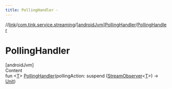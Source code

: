 ```yaml
---
title: PollingHandler -
---
```

//[link](../../index.md)/[com.tink.service.streaming](../index.md)/[[androidJvm]PollingHandler](index.md)/[PollingHandler](-polling-handler.md)



# PollingHandler  
[androidJvm]  
Content  
fun <[T](index.md)> [PollingHandler](-polling-handler.md)(pollingAction: suspend ([StreamObserver](../../com.tink.service.streaming.publisher/[android-jvm]-stream-observer/index.md)<[T](index.md)>) -> [Unit](https://kotlinlang.org/api/latest/jvm/stdlib/kotlin/-unit/index.html))  



